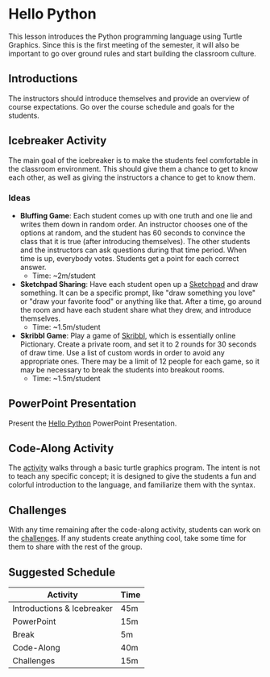 # Hello Python
This lesson introduces the Python programming language using Turtle Graphics. Since this is the first meeting of the semester, it will also be important to go over ground rules and start building the classroom culture.

## Introductions
The instructors should introduce themselves and provide an overview of course expectations. Go over the course schedule and goals for the students.

## Icebreaker Activity
The main goal of the icebreaker is to make the students feel comfortable in the classroom environment. This should give them a chance to get to know each other, as well as giving the instructors a chance to get to know them.

### Ideas
- **Bluffing Game**: Each student comes up with one truth and one lie and writes them down in random order. An instructor chooses one of the options at random, and the student has 60 seconds to convince the class that it is true (after introducing themselves). The other students and the instructors can ask questions during that time period. When time is up, everybody votes. Students get a point for each correct answer.
  - Time: ~2m/student
- **Sketchpad Sharing**: Have each student open up a [Sketchpad](https://sketch.io/sketchpad/) and draw something. It can be a specific prompt, like "draw something you love" or "draw your favorite food" or anything like that. After a time, go around the room and have each student share what they drew, and introduce themselves.
  - Time: ~1.5m/student
- **Skribbl Game**: Play a game of [Skribbl](https://skribbl.io/), which is essentially online Pictionary. Create a private room, and set it to 2 rounds for 30 seconds of draw time. Use a list of custom words in order to avoid any appropriate ones. There may be a limit of 12 people for each game, so it may be necessary to break the students into breakout rooms.
  - Time: ~1.5m/student

## PowerPoint Presentation
Present the [Hello Python](HelloPython.pptx) PowerPoint Presentation.

## Code-Along Activity
The [activity](TurtleCodeAlong.md) walks through a basic turtle graphics program. The intent is not to teach any specific concept; it is designed to give the students a fun and colorful introduction to the language, and familiarize them with the syntax.

## Challenges
With any time remaining after the code-along activity, students can work on the [challenges](TurtleChallenges.md). If any students create anything cool, take some time for them to share with the rest of the group.

## Suggested Schedule 
| Activity | Time |
|-|-|
| Introductions & Icebreaker | 45m |
| PowerPoint | 15m |
| Break | 5m |
| Code-Along | 40m |
| Challenges | 15m |